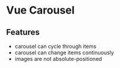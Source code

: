 # Vue Carousel

## Features

- carousel can cycle through items
- carousel can change items continuously
- images are not absolute-positioned
